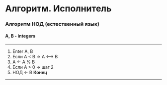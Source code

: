 # Алгоритм. Исполнитель

### Алгоритм НОД (естественный язык)
#### A, B - integers
---
1. Enter A, B
2. Если A < B => A <--> B
3. A <- A % B
4. Если A > 0 => шаг 2
5. НОД <- B
**Конец**
---